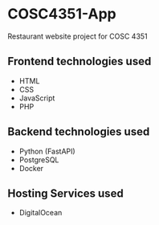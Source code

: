 # COSC4351-App
Restaurant website project for COSC 4351

## Frontend technologies used
 - HTML
 - CSS
 - JavaScript
 - PHP

## Backend technologies used
 - Python (FastAPI)
 - PostgreSQL
 - Docker

## Hosting Services used
 - DigitalOcean